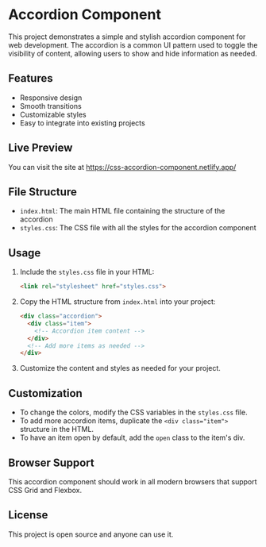 # Accordion Component

This project demonstrates a simple and stylish accordion component for web development. The accordion is a common UI pattern used to toggle the visibility of content, allowing users to show and hide information as needed.

## Features

- Responsive design
- Smooth transitions
- Customizable styles
- Easy to integrate into existing projects

## Live Preview

You can visit the site at https://css-accordion-component.netlify.app/

## File Structure

- `index.html`: The main HTML file containing the structure of the accordion
- `styles.css`: The CSS file with all the styles for the accordion component

## Usage

1. Include the `styles.css` file in your HTML:
   ```html
   <link rel="stylesheet" href="styles.css">
   ```

2. Copy the HTML structure from `index.html` into your project:
   ```html
   <div class="accordion">
     <div class="item">
       <!-- Accordion item content -->
     </div>
     <!-- Add more items as needed -->
   </div>
   ```

3. Customize the content and styles as needed for your project.

## Customization

- To change the colors, modify the CSS variables in the `styles.css` file.
- To add more accordion items, duplicate the `<div class="item">` structure in the HTML.
- To have an item open by default, add the `open` class to the item's div.

## Browser Support

This accordion component should work in all modern browsers that support CSS Grid and Flexbox.

## License

This project is open source and anyone can use it.